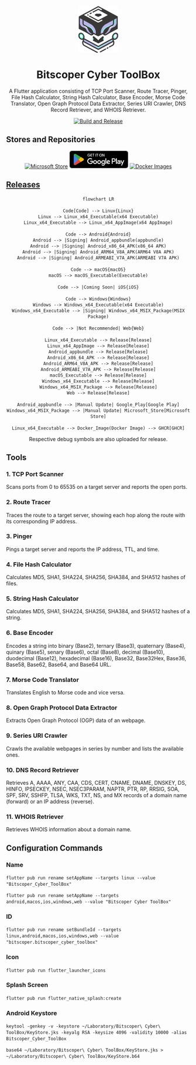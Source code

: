 <div align="center">
  <img src="assets/icon/icon.png" height="128" alt="Bitscoper Cyber ToolBox" />
</div>
<div align="center">

# Bitscoper Cyber ToolBox

A Flutter application consisting of TCP Port Scanner, Route Tracer, Pinger, File Hash Calculator, String Hash Calculator, Base Encoder, Morse Code Translator, Open Graph Protocol Data Extractor, Series URI Crawler, DNS Record Retriever, and WHOIS Retriever.

[![Build and Release](https://github.com/bitscoper/Bitscoper_Cyber_ToolBox/actions/workflows/Build%20and%20Release.yaml/badge.svg)](https://github.com/bitscoper/Bitscoper_Cyber_ToolBox/actions/workflows/Build%20and%20Release.yaml)

</div>

## Stores and Repositories

<div align="center">
    <a href="https://apps.microsoft.com/detail/9n6r5lxczxl6"><img
            src="https://get.microsoft.com/images/en-us%20dark.svg" height="48" alt="Microsoft Store" /></a>
    <a href="https://play.google.com/store/apps/details?id=bitscoper.bitscoper_cyber_toolbox"><img
            src="https://raw.githubusercontent.com/bitscoper/bitscoper/main/External_Files/Google_Play.png" height="48"
            alt="Google Play" /></a>
    <a href="https://github.com/bitscoper/Bitscoper_Cyber_ToolBox/pkgs/container/bitscoper_cyber_toolbox/"><img
            src="https://raw.githubusercontent.com/bitscoper/bitscoper/main/External_Files/Docker.png" height="48"
            alt="Docker Images" /></a>
</div>

## [Releases](https://github.com/bitscoper/Bitscoper_Cyber_ToolBox/releases/)

<div align="center">

```mermaid
flowchart LR

Code[Code] --> Linux{Linux}
Linux --> Linux_x64_Executable(x64 Executable)
Linux_x64_Executable --> Linux_x64_AppImage(x64 AppImage)

Code --> Android{Android}
Android --> |Signing| Android_appbundle(appbundle)
Android --> |Signing| Android_x86_64_APK(x86_64 APK)
Android --> |Signing| Android_ARM64_V8A_APK(ARM64 V8A APK)
Android --> |Signing| Android_ARMEABI_V7A_APK(ARMEABI V7A APK)

Code --> macOS{macOS}
macOS --> macOS_Executable(Executable)

Code --> |Coming Soon| iOS{iOS}

Code --> Windows{Windows}
Windows --> Windows_x64_Executable(x64 Executable)
Windows_x64_Executable --> |Signing| Windows_x64_MSIX_Package(MSIX Package)

Code --> |Not Recommended| Web{Web}

Linux_x64_Executable --> Release[Release]
Linux_x64_AppImage --> Release[Release]
Android_appbundle --> Release[Release]
Android_x86_64_APK --> Release[Release]
Android_ARM64_V8A_APK --> Release[Release]
Android_ARMEABI_V7A_APK --> Release[Release]
macOS_Executable --> Release[Release]
Windows_x64_Executable --> Release[Release]
Windows_x64_MSIX_Package --> Release[Release]
Web --> Release[Release]

Android_appbundle --> |Manual Update| Google_Play[Google Play]
Windows_x64_MSIX_Package --> |Manual Update| Microsoft_Store[Microsoft Store]

Linux_x64_Executable --> Docker_Image(Docker Image) --> GHCR[GHCR]
```

Respective debug symbols are also uploaded for release.

</div>

## Tools

### 1. TCP Port Scanner

Scans ports from 0 to 65535 on a target server and reports the open ports.

### 2. Route Tracer

Traces the route to a target server, showing each hop along the route with its corresponding IP address.

### 3. Pinger

Pings a target server and reports the IP address, TTL, and time.

### 4. File Hash Calculator

Calculates MD5, SHA1, SHA224, SHA256, SHA384, and SHA512 hashes of files.

### 5. String Hash Calculator

Calculates MD5, SHA1, SHA224, SHA256, SHA384, and SHA512 hashes of a string.

### 6. Base Encoder

Encodes a string into binary (Base2), ternary (Base3), quaternary (Base4), quinary (Base5), senary (Base6), octal (Base8), decimal (Base10), duodecimal (Base12), hexadecimal (Base16), Base32, Base32Hex, Base36, Base58, Base62, Base64, and Base64 URL.

### 7. Morse Code Translator

Translates English to Morse code and vice versa.

### 8. Open Graph Protocol Data Extractor

Extracts Open Graph Protocol (OGP) data of an webpage.

### 9. Series URI Crawler

Crawls the available webpages in series by number and lists the available ones.

### 10. DNS Record Retriever

Retrieves A, AAAA, ANY, CAA, CDS, CERT, CNAME, DNAME, DNSKEY, DS, HINFO, IPSECKEY, NSEC, NSEC3PARAM, NAPTR, PTR, RP, RRSIG, SOA, SPF, SRV, SSHFP, TLSA, WKS, TXT, NS, and MX records of a domain name (forward) or an IP address (reverse).

### 11. WHOIS Retriever

Retrieves WHOIS information about a domain name.

## Configuration Commands

### Name

`flutter pub run rename setAppName --targets linux --value "Bitscoper_Cyber_ToolBox"`

`flutter pub run rename setAppName --targets android,macos,ios,windows,web --value "Bitscoper Cyber ToolBox"`

### ID

`flutter pub run rename setBundleId --targets linux,android,macos,ios,windows,web --value "bitscoper.bitscoper_cyber_toolbox"`

### Icon

`flutter pub run flutter_launcher_icons`

### Splash Screen

`flutter pub run flutter_native_splash:create`

### Android Keystore

`keytool -genkey -v -keystore ~/Laboratory/Bitscoper\ Cyber\ ToolBox/KeyStore.jks -keyalg RSA -keysize 4096 -validity 10000 -alias Bitscoper_Cyber_ToolBox`

`base64 ~/Laboratory/Bitscoper\ Cyber\ ToolBox/KeyStore.jks > ~/Laboratory/Bitscoper\ Cyber\ ToolBox/KeyStore.b64`
